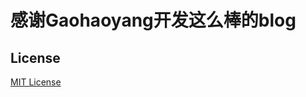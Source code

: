 # 感谢Gaohaoyang开发这么棒的blog

## License

[MIT License](https://github.com/Gaohaoyang/gaohaoyang.github.io/blob/master/LICENSE.md)
